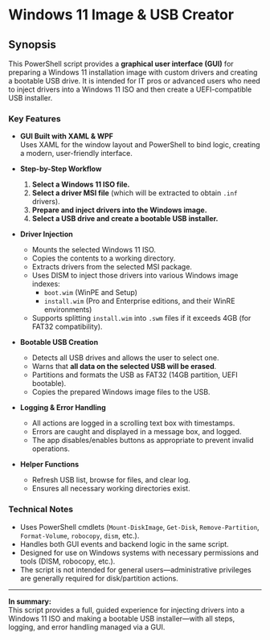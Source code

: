 # Windows 11 Image & USB Creator

## Synopsis

This PowerShell script provides a **graphical user interface (GUI)** for preparing a Windows 11 installation image with custom drivers and creating a bootable USB drive. It is intended for IT pros or advanced users who need to inject drivers into a Windows 11 ISO and then create a UEFI-compatible USB installer.

### Key Features

- **GUI Built with XAML & WPF**  
  Uses XAML for the window layout and PowerShell to bind logic, creating a modern, user-friendly interface.

- **Step-by-Step Workflow**
    1. **Select a Windows 11 ISO file.**
    2. **Select a driver MSI file** (which will be extracted to obtain `.inf` drivers).
    3. **Prepare and inject drivers into the Windows image.**
    4. **Select a USB drive and create a bootable USB installer.**

- **Driver Injection**
    - Mounts the selected Windows 11 ISO.
    - Copies the contents to a working directory.
    - Extracts drivers from the selected MSI package.
    - Uses DISM to inject those drivers into various Windows image indexes:
      - `boot.wim` (WinPE and Setup)
      - `install.wim` (Pro and Enterprise editions, and their WinRE environments)
    - Supports splitting `install.wim` into `.swm` files if it exceeds 4GB (for FAT32 compatibility).

- **Bootable USB Creation**
    - Detects all USB drives and allows the user to select one.
    - Warns that **all data on the selected USB will be erased**.
    - Partitions and formats the USB as FAT32 (14GB partition, UEFI bootable).
    - Copies the prepared Windows image files to the USB.

- **Logging & Error Handling**
    - All actions are logged in a scrolling text box with timestamps.
    - Errors are caught and displayed in a message box, and logged.
    - The app disables/enables buttons as appropriate to prevent invalid operations.

- **Helper Functions**
    - Refresh USB list, browse for files, and clear log.
    - Ensures all necessary working directories exist.

### Technical Notes

- Uses PowerShell cmdlets (`Mount-DiskImage`, `Get-Disk`, `Remove-Partition`, `Format-Volume`, `robocopy`, `dism`, etc.).
- Handles both GUI events and backend logic in the same script.
- Designed for use on Windows systems with necessary permissions and tools (DISM, robocopy, etc.).
- The script is not intended for general users—administrative privileges are generally required for disk/partition actions.

---

**In summary:**  
This script provides a full, guided experience for injecting drivers into a Windows 11 ISO and making a bootable USB installer—with all steps, logging, and error handling managed via a GUI.
